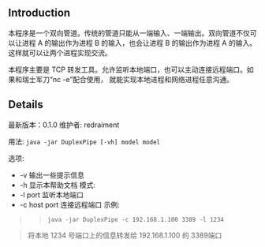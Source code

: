 ## Introduction ##

本程序是一个双向管道。传统的管道只能从一端输入、一端输出。双向管道不仅可以让进程 A 的输出作为进程 B 的输入，也会让进程 B 的输出作为进程 A 的输入。这样就可以让两个进程实现交流。

本程序主要是 TCP 转发工具。允许监听本地端口，也可以主动连接远程端口。如果和瑞士军刀“nc -e”配合使用， 就能实现本地进程和网络进程任意沟通。

## Details ##

最新版本：0.1.0
维护者: redraiment

用法:
`java -jar DuplexPipe [-vh] model model`

选项:
  * -v              输出一些提示信息
  * -h              显示本帮助文档
模式:
  * -l port         监听本地端口
  * -c host port    连接远程端口
示例:
> > `java -jar DuplexPipe -c 192.168.1.100 3389 -l 1234`


> 将本地 1234 号端口上的信息转发给 192.168.1.100 的 3389端口